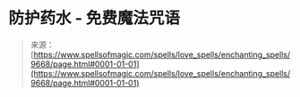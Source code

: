 <!--yml

category: 未分类

date: 2024-06-12 18:46:01

-->

# 防护药水 - 免费魔法咒语

> 来源：[https://www.spellsofmagic.com/spells/love_spells/enchanting_spells/9668/page.html#0001-01-01](https://www.spellsofmagic.com/spells/love_spells/enchanting_spells/9668/page.html#0001-01-01)
